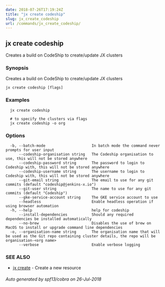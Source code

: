```yaml
---
date: 2018-07-26T17:19:24Z
title: "jx create codeship"
slug: jx_create_codeship
url: /commands/jx_create_codeship/
---
```

## jx create codeship

Creates a build on CodeShip to create/update JX clusters

### Synopsis

Creates a build on CodeShip to create/update JX clusters

```
jx create codeship [flags]
```

### Examples

```
  jx create codeship
  
  # to specify the clusters via flags
  jx create codeship -o org
```

### Options

```
  -b, --batch-mode                     In batch mode the command never prompts for user input
      --codeship-organisation string   The Codeship organisation to use, this will not be stored anywhere
      --codeship-password string       The password to login to Codeship with, this will not be stored anywhere
      --codeship-username string       The username to login to Codeship with, this will not be stored anywhere
      --git-email string               The email to use for any git commits (default "codeship@jenkins-x.io")
      --git-user string                The name to use for any git commits (default "Codeship")
      --gke-service-account string     The GKE service account to use
      --headless                       Enable headless operation if using browser automation
  -h, --help                           help for codeship
      --install-dependencies           Should any required dependencies be installed automatically
      --no-brew                        Disables the use of brew on MacOS to install or upgrade command line dependencies
  -o, --organisation-name string       The organisation name that will be used as the Git repo containing cluster details, the repo will be organisation-<org name>
      --verbose                        Enable verbose logging
```

### SEE ALSO

* [jx create](/commands/jx_create/)	 - Create a new resource

###### Auto generated by spf13/cobra on 26-Jul-2018
